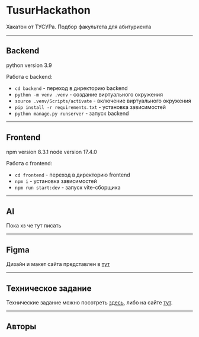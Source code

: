 # TusurHackathon

Хакатон от ТУСУРа. Подбор факультета для абитуриента
___
## Backend
python version 3.9

Работа с backend:
- ```cd backend``` - переход в директорию backend
- ```python -m venv .venv``` - создание виртуального окружения
- ```source .venv/Scripts/activate``` - включение виртуального окружения
- ```pip install -r requirements.txt``` - установка зависимостей
- ```python manage.py runserver``` - запуск backend
___
## Frontend

npm version 8.3.1
node version 17.4.0

Работа с frontend:
- ```cd frontend``` - переход в директорию frontend
- ```npm i``` - установка зависимостей
- ```npm run start:dev``` - запуск vite-сборщика

___
## AI

Пока хз че тут писать
___
## Figma

Дизайн и макет сайта представлен в [тут](https://www.figma.com/design/rQulEyeBdrTdXP61JJF0bo/design?node-id=0-1&t=1tOIp88e34OHbFZD-0)

___
## Техническое задание

Технические задание можно посотреть [здесь](/docs/тз.md), либо на сайте  [тут](https://docs.google.com/document/d/1CRaBY-gXyi_8T8gDLLt-Ol8xDGIYvT71T3-blofv-CM/edit).
___
## Авторы




